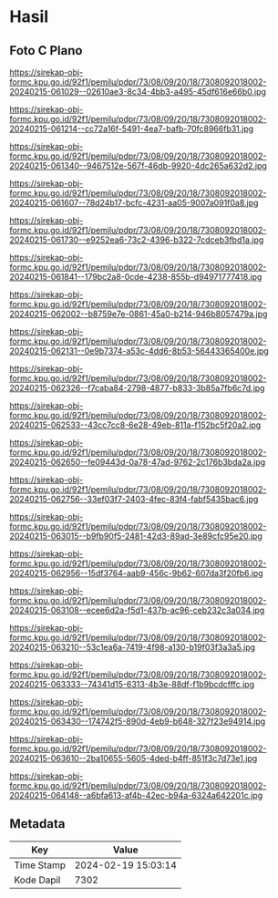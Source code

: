 # Hasil

## Foto C Plano

https://sirekap-obj-formc.kpu.go.id/92f1/pemilu/pdpr/73/08/09/20/18/7308092018002-20240215-061029--02610ae3-8c34-4bb3-a495-45df616e66b0.jpg

https://sirekap-obj-formc.kpu.go.id/92f1/pemilu/pdpr/73/08/09/20/18/7308092018002-20240215-061214--cc72a16f-5491-4ea7-bafb-70fc8966fb31.jpg

https://sirekap-obj-formc.kpu.go.id/92f1/pemilu/pdpr/73/08/09/20/18/7308092018002-20240215-061340--9467512e-567f-46db-9920-4dc265a632d2.jpg

https://sirekap-obj-formc.kpu.go.id/92f1/pemilu/pdpr/73/08/09/20/18/7308092018002-20240215-061607--78d24b17-bcfc-4231-aa05-9007a091f0a8.jpg

https://sirekap-obj-formc.kpu.go.id/92f1/pemilu/pdpr/73/08/09/20/18/7308092018002-20240215-061730--e9252ea6-73c2-4396-b322-7cdceb3fbd1a.jpg

https://sirekap-obj-formc.kpu.go.id/92f1/pemilu/pdpr/73/08/09/20/18/7308092018002-20240215-061841--179bc2a8-0cde-4238-855b-d94971777418.jpg

https://sirekap-obj-formc.kpu.go.id/92f1/pemilu/pdpr/73/08/09/20/18/7308092018002-20240215-062002--b8759e7e-0861-45a0-b214-946b8057479a.jpg

https://sirekap-obj-formc.kpu.go.id/92f1/pemilu/pdpr/73/08/09/20/18/7308092018002-20240215-062131--0e9b7374-a53c-4dd6-8b53-56443365400e.jpg

https://sirekap-obj-formc.kpu.go.id/92f1/pemilu/pdpr/73/08/09/20/18/7308092018002-20240215-062326--f7caba84-2798-4877-b833-3b85a7fb6c7d.jpg

https://sirekap-obj-formc.kpu.go.id/92f1/pemilu/pdpr/73/08/09/20/18/7308092018002-20240215-062533--43cc7cc8-6e28-49eb-811a-f152bc5f20a2.jpg

https://sirekap-obj-formc.kpu.go.id/92f1/pemilu/pdpr/73/08/09/20/18/7308092018002-20240215-062650--fe09443d-0a78-47ad-9762-2c176b3bda2a.jpg

https://sirekap-obj-formc.kpu.go.id/92f1/pemilu/pdpr/73/08/09/20/18/7308092018002-20240215-062756--33ef03f7-2403-4fec-83f4-fabf5435bac6.jpg

https://sirekap-obj-formc.kpu.go.id/92f1/pemilu/pdpr/73/08/09/20/18/7308092018002-20240215-063015--b9fb90f5-2481-42d3-89ad-3e89cfc95e20.jpg

https://sirekap-obj-formc.kpu.go.id/92f1/pemilu/pdpr/73/08/09/20/18/7308092018002-20240215-062956--15df3764-aab9-456c-9b62-607da3f20fb6.jpg

https://sirekap-obj-formc.kpu.go.id/92f1/pemilu/pdpr/73/08/09/20/18/7308092018002-20240215-063108--ecee6d2a-f5d1-437b-ac96-ceb232c3a034.jpg

https://sirekap-obj-formc.kpu.go.id/92f1/pemilu/pdpr/73/08/09/20/18/7308092018002-20240215-063210--53c1ea6a-7419-4f98-a130-b19f03f3a3a5.jpg

https://sirekap-obj-formc.kpu.go.id/92f1/pemilu/pdpr/73/08/09/20/18/7308092018002-20240215-063333--74341d15-6313-4b3e-88df-f1b9bcdcfffc.jpg

https://sirekap-obj-formc.kpu.go.id/92f1/pemilu/pdpr/73/08/09/20/18/7308092018002-20240215-063430--174742f5-890d-4eb9-b648-327f23e94914.jpg

https://sirekap-obj-formc.kpu.go.id/92f1/pemilu/pdpr/73/08/09/20/18/7308092018002-20240215-063610--2ba10655-5605-4ded-b4ff-851f3c7d73e1.jpg

https://sirekap-obj-formc.kpu.go.id/92f1/pemilu/pdpr/73/08/09/20/18/7308092018002-20240215-064148--a6bfa613-af4b-42ec-b94a-6324a642201c.jpg


## Metadata

| Key        | Value               |
| ---------- | ------------------- |
| Time Stamp | 2024-02-19 15:03:14 |
| Kode Dapil | 7302                |



